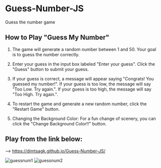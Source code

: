 # Guess-Number-JS
Guess the number game

## How to Play "Guess My Number"

1. The game will generate a random number between 1 and 50.
Your goal is to guess the number correctly.

2. Enter your guess in the input box labeled "Enter your guess".
Click the "Guess" button to submit your guess.

3. If your guess is correct, a message will appear saying "Congrats! You guessed my number!".
If your guess is too low, the message will say "Too Low. Try again.".
If your guess is too high, the message will say "Too High. Try again.".

4. To restart the game and generate a new random number, click the "Restart Game" button.

5. Changing the Background Color:
For a fun change of scenery, you can click the "Change Background Color!!" button.

## Play from the link below:
--> https://dimtsagk.github.io/Guess-Number-JS/

![guessnum1](https://github.com/user-attachments/assets/7419d2d8-082a-4baf-ad83-7167e320d72d)
![guessnum2](https://github.com/user-attachments/assets/6846811d-c172-4e73-81c5-f2b4bd0a5df9)


